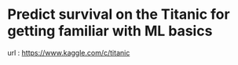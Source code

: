 # Predict survival on the Titanic for getting familiar with ML basics
url : https://www.kaggle.com/c/titanic
